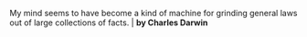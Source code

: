 My mind seems to have become a kind of machine for grinding general laws out of large collections of facts. | **by Charles Darwin**